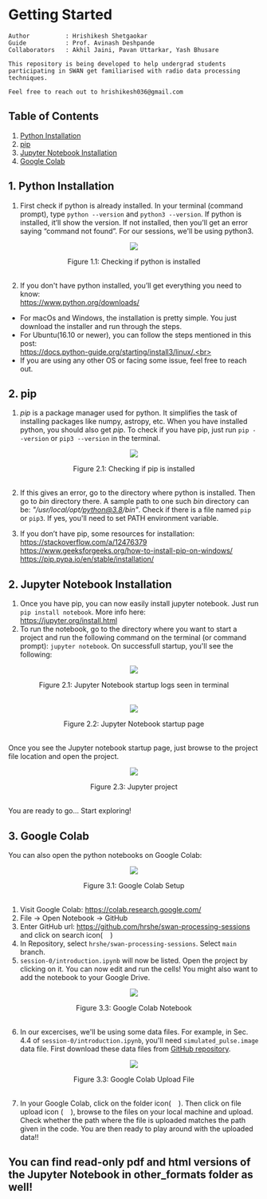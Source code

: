 # Getting Started
```
Author          : Hrishikesh Shetgaokar
Guide           : Prof. Avinash Deshpande
Collaborators   : Akhil Jaini, Pavan Uttarkar, Yash Bhusare

This repository is being developed to help undergrad students participating in SWAN get familiarised with radio data processing techniques.

Feel free to reach out to hrishikesh036@gmail.com
```

## Table of Contents
1. [Python Installation](#1-python-installation)
2. [pip](#2-pip)
3. [Jupyter Notebook Installation](#3-jupyter-notebook-installation)
3. [Google Colab](#3-google-colab)

## 1. Python Installation

1. First check if python is already installed. In your terminal (command prompt), type `python --version` and `python3 --version`. If python is installed, it’ll show the version. If not installed, then you’ll get an error saying “command not found”. For our sessions, we'll be using python3.

<p align="center">
  <img src="readmeImages/pythonVersion.png"/>
</p>
<p align="center">
  <a>Figure 1.1: Checking if python is installed</a>
  <br><br>
</p>

2. If you don't have python installed, you’ll get everything you need to know: <br>https://www.python.org/downloads/<br>
* For macOs and Windows, the installation is pretty simple.  You just download the installer and run through the steps.<br>
* For Ubuntu(16.10 or newer), you can follow the steps mentioned in this post: <br>https://docs.python-guide.org/starting/install3/linux/.<br>
* If you are using any other OS or facing some issue, feel free to reach out.

## 2. pip
1. *pip* is a package manager used for python. It simplifies the task of installing packages like numpy, astropy, etc. When you have installed python, you should also get *pip*. To check if you have pip, just run `pip --version` or `pip3 --version` in the terminal.
<p align="center">
  <img src="readmeImages/pipVersion.png"/>
</p>
<p align="center">
  <a>Figure 2.1: Checking if pip is installed</a>
  <br><br>
</p>

2. If this gives an error, go to the directory where python is installed. Then go to *bin* directory there. A sample path to one such *bin* directory can be: *"/usr/local/opt/python@3.8/bin"*. Check if there is a file named `pip` or `pip3`. If yes, you'll need to set PATH environment variable.

3. If you don’t have pip, some resources for installation:<br>
https://stackoverflow.com/a/12476379<br>
https://www.geeksforgeeks.org/how-to-install-pip-on-windows/<br>
https://pip.pypa.io/en/stable/installation/

## 2. Jupyter Notebook Installation
1. Once you have pip, you can now easily install jupyter notebook.
Just run `pip install notebook`. More info here: <br>https://jupyter.org/install.html<br>
2. To run the notebook, go to the directory where you want to start a project and run the following command on the terminal (or command prompt): `jupyter notebook`. On successfull startup, you'll see the following:
<p align="center">
  <img src="readmeImages/pynbStartupLogs.png"/>
</p>
<p align="center">
  <a>Figure 2.1: Jupyter Notebook startup logs seen in terminal</a>
  <br><br>
</p>

<p align="center">
  <img src="readmeImages/pynbHomepage.png"/>
</p>
<p align="center">
  <a>Figure 2.2: Jupyter Notebook startup page</a>
  <br><br>
</p>

Once you see the Jupyter notebook startup page, just browse to the project file location and open the project.

<p align="center">
  <img src="readmeImages/jupyterProject.png"/>
</p>
<p align="center">
  <a>Figure 2.3: Jupyter project</a>
  <br><br>
</p>

You are ready to go... Start exploring!

## 3. Google Colab
You can also open the python notebooks on Google Colab:
<p align="center">
  <img src="readmeImages/googleColabSetup.png"/>
</p>
<p align="center">
  <a>Figure 3.1: Google Colab Setup</a>
  <br><br>
</p>

1. Visit Google Colab: https://colab.research.google.com/
2. File &#8594; Open Notebook &#8594; GitHub
3. Enter GitHub url: https://github.com/hrshe/swan-processing-sessions and click on search icon(<img src="readmeImages/searchIcon.png" width="15" height="13">)
4. In Repository, select `hrshe/swan-processing-sessions`. Select `main` branch.
5. `session-0/introduction.ipynb` will now be listed. Open the project by clicking on it. You can now edit and run the cells! You might also want to add the notebook to your Google Drive. 
<p align="center">
  <img src="readmeImages/googleColabNotebook.png"/>
</p>
<p align="center">
  <a>Figure 3.3: Google Colab Notebook</a>
  <br><br>
</p>

6. In our excercises, we'll be using some data files. For example, in Sec. 4.4 of `session-0/introduction.ipynb`, you'll need `simulated_pulse.image` data file. First download these data files from [GitHub repository](https://github.com/hrshe/swan-processing-sessions). 

<p align="center">
  <img src="readmeImages/fileUploadSteps.png"/>
</p>
<p align="center">
  <a>Figure 3.3: Google Colab Upload File</a>
  <br><br>
</p>

7. In your Google Colab, click on the folder icon(<img src="readmeImages/folderIcon.png" width="15" height="13">). Then click on file upload icon (<img src="readmeImages/fileUpload.png" width="15" height="13">), browse to the files on your local machine and upload. Check whether the path where the file is uploaded matches the path given in the code. You are then ready to play around with the uploaded data!!


## You can find read-only pdf and html versions of the Jupyter Notebook in other_formats folder as well!